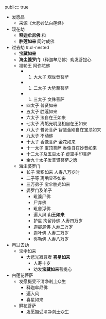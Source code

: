public:: true

- 发愿品
	- 来源《大悲妙法白莲经》
- 现在劫
	- **释迦牟尼佛** 和
	- **胜莲如来** 同时成佛
- 过去劫 #.ol-nested
	- **宝藏如来**
	- **海尘婆罗门**（释迦牟尼佛）劝发菩提心
	- 福轮王 阿弥陀佛
		- 1. 大太子 观世音菩萨
		- 1. 二太子 大势至菩萨
		- 1. 三太子 文殊菩萨
		- 四太子 普贤如来
		- 五太子 胜莲如来
		- 六太子 法自在王如来
		- 七太子 离垢光明见相自在王如来
		- 八太子 普贤菩萨 智慧金刚自在宝顶如来
		- 九太子 不动佛
		- 十太子 香像菩萨 金花如来
		- 十一太子 宝顶菩萨 香像自在妙音如来
		- 十二太子及五百太子 虚空手印菩萨
		- 余九十太子发普贤菩萨之愿
	- 海尘婆罗门
		- 长子 宝积如来 人寿八万岁时
		- 二子等 离垢显圣如来
		- 三万弟子 宝伞胜光如来
		- 婆罗门及弟子
			- 毗婆尸佛
			- 尸弃佛
			- 毗舍浮佛
			- 遍入风 **山王如来**
			- 护星 拘留孙佛 人寿四万岁
			- 迦那迦佛 人寿三万岁
			- 迦叶佛 人寿二万岁
			- 弥勒佛 人寿八万岁
- 再过去劫
	- 宝伞如来
		- 大悲光寂尊者 **喜星如来**
			- 人寿十岁
			- 劝发**宝藏如来**菩提心
- 白莲花菩萨
	- 发愿摄受不清净刹土众生
		- 释迦牟尼佛
		- 遍入风
		- 喜星如来
	- 鲜花菩萨
		- 发愿摄受清净刹土众生